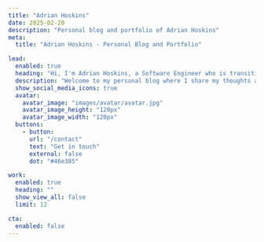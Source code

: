 ```yaml
---
title: "Adrian Hoskins"
date: 2025-02-20
description: "Personal blog and portfolio of Adrian Hoskins"
meta:
  title: "Adrian Hoskins - Personal Blog and Portfolio"

lead:
  enabled: true
  heading: "Hi, I'm Adrian Hoskins, a Software Engineer who is transitioning to the field of AI Engineering"
  description: "Welcome to my personal blog where I share my thoughts and experiences in software development and technology."
  show_social_media_icons: true
  avatar:
    avatar_image: "images/avatar/avatar.jpg"
    avatar_image_height: "120px"
    avatar_image_width: "120px"
  buttons: 
    - button: 
      url: "/contact"
      text: "Get in touch"
      external: false
      dot: "#46e385"

work:
  enabled: true
  heading: ""
  show_view_all: false
  limit: 12

cta:
  enabled: false
---
```

